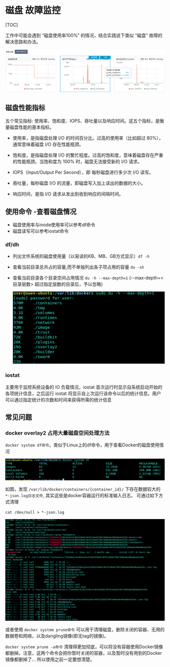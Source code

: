 # 磁盘 故障监控

[TOC]

工作中可能会遇到 “磁盘使用率100%” 的情况，结合实践说下类似 “磁盘” 故障的解决思路和办法。

![磁盘使用率](./images/disk-usage.png)

## 磁盘性能指标

五个常见指标: 使用率、饱和度、IOPS、吞吐量以及响应时间。这五个指标，是衡量磁盘性能的基本指标。

- 使用率，是指磁盘处理 I/O 的时间百分比。过高的使用率（比如超过 80%），通常意味着磁盘 I/O 存在性能瓶颈。

- 饱和度，是指磁盘处理 I/O 的繁忙程度。过高的饱和度，意味着磁盘存在严重的性能瓶颈。当饱和度为 100% 时，磁盘无法接受新的 I/O 请求。

- IOPS（Input/Output Per Second），即 每秒磁盘进行多少次 I/O 读写。

- 吞吐量，每秒磁盘 I/O 的流量，即磁盘写入加上读出的数据的大小。

- 响应时间，是指 I/O 请求从发出到收到响应的间隔时间。

## 使用命令 -查看磁盘情况

- 磁盘使用率与inode使用率可以参考df命令
- 磁盘读写可以参考iostat命令

### df/dh

- 列出文件系统的磁盘使用量（以易读的KB、MB、GB方式显示）`df -h`

- 查看当前目录总共占的容量,而不单独列出各子项占用的容量 `du -sh`

- 查看当前目录各个目录空间占用情况 `du -h --max-depth=1` (--max-depth=<目录层数> 超过指定层数的目录后，予以忽略)

  ![du-h](./images/du-h.png)

### iostat

主要用于监控系统设备的 IO 负载情况，iostat 首次运行时显示自系统启动开始的各项统计信息，之后运行 iostat 将显示自上次运行该命令以后的统计信息。用户可以通过指定统计的次数和时间来获得所需的统计信息

## 常见问题

### docker overlay2 占用大量磁盘空间处理方法

`docker system df命令`，类似于Linux上的df命令，用于查看Docker的磁盘使用情况

![docker-df](images/docker-df.png)

如图，发现 `/var/lib/docker/containers/{container_id}/` 下存在数据较大的 `*-json.log日志文件`, 其实这些是docker容器运行的标准输入日志。 可通过如下方式清理

`cat /dev/null > *-json.log`

![docker-disk](images/docker-disk.png)

或者使用 `docker system prune命令` 可以用于清理磁盘，删除关闭的容器、无用的数据卷和网络，以及dangling镜像(即无tag的镜像)。

`docker system prune -a命令` 清理得更加彻底，可以将没有容器使用Docker镜像都删掉。注意，这两个命令会把你暂时关闭的容器，以及暂时没有用到的Docker镜像都删掉了… 所以使用之前一定要想清楚。